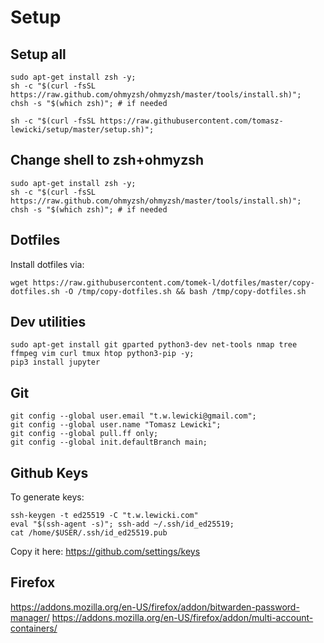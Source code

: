 # Setup


## Setup all
```
sudo apt-get install zsh -y;
sh -c "$(curl -fsSL https://raw.github.com/ohmyzsh/ohmyzsh/master/tools/install.sh)";
chsh -s "$(which zsh)"; # if needed

sh -c "$(curl -fsSL https://raw.githubusercontent.com/tomasz-lewicki/setup/master/setup.sh)";
```

## Change shell to zsh+ohmyzsh
```shell
sudo apt-get install zsh -y;
sh -c "$(curl -fsSL https://raw.github.com/ohmyzsh/ohmyzsh/master/tools/install.sh)";
chsh -s "$(which zsh)"; # if needed
```

## Dotfiles
Install dotfiles via:
```shell
wget https://raw.githubusercontent.com/tomek-l/dotfiles/master/copy-dotfiles.sh -O /tmp/copy-dotfiles.sh && bash /tmp/copy-dotfiles.sh
```

## Dev utilities
```shell
sudo apt-get install git gparted python3-dev net-tools nmap tree ffmpeg vim curl tmux htop python3-pip -y;
pip3 install jupyter
```

## Git 

```shell
git config --global user.email "t.w.lewicki@gmail.com";
git config --global user.name "Tomasz Lewicki";
git config --global pull.ff only;
git config --global init.defaultBranch main;
```

## Github Keys

To generate keys:
```
ssh-keygen -t ed25519 -C "t.w.lewicki.com"
eval "$(ssh-agent -s)"; ssh-add ~/.ssh/id_ed25519;
cat /home/$USER/.ssh/id_ed25519.pub
```

Copy it here:
https://github.com/settings/keys


## Firefox

https://addons.mozilla.org/en-US/firefox/addon/bitwarden-password-manager/
https://addons.mozilla.org/en-US/firefox/addon/multi-account-containers/
